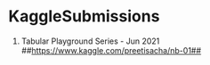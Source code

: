 # KaggleSubmissions
1. Tabular Playground Series - Jun 2021 ##https://www.kaggle.com/preetisacha/nb-01##

